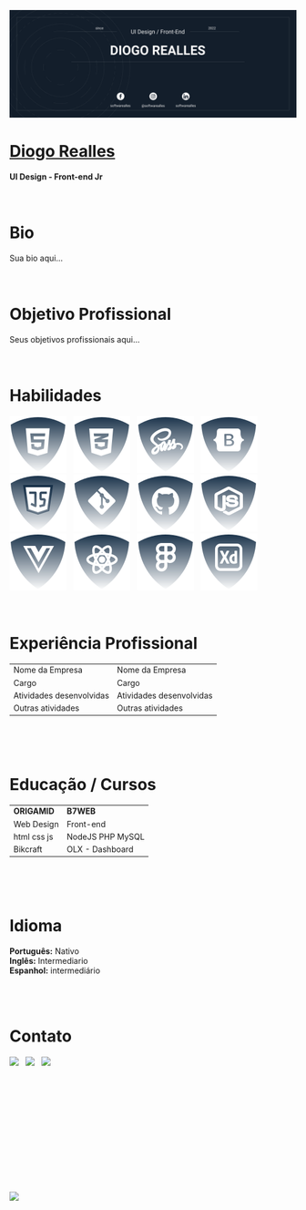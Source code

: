 ![Banner](./img/banner-03.png)


# <b>[Diogo Realles](https://fb.com/softwarealles)</b>
<b>UI Design - Front-end Jr</b><br><br><br>


# <b>Bio</b>
Sua bio aqui...<br><br><br>


# <b>Objetivo Profissional</b>
Seus objetivos profissionais aqui...<br><br><br>


# <b>Habilidades</b>
![html5](./img/html.svg) &nbsp;
![css](./img/css.svg) &nbsp;
![Sass](./img/sass.svg) &nbsp;
![Botstrap](./img/bootstrap.svg) &nbsp;
![JS](./img/js.svg) &nbsp;
![Git](./img/git.svg) &nbsp;
![Github](./img/github.svg) &nbsp;
![NodeJS](./img/nodejs.svg) &nbsp;
![VueJS](./img/vuejs.svg) &nbsp;
![ReactJS](./img/reactjs.svg) &nbsp;
![Figma](./img/figma.svg) &nbsp;
![Adobe-xd](./img/xd.svg) &nbsp;<br><br><br>


# <b>Experiência Profissional</b>
|                          |                          |
| ------------------------ | ------------------------ |
| Nome da Empresa          | Nome da Empresa          |
| Cargo                    | Cargo                    |
| Atividades desenvolvidas | Atividades desenvolvidas |
| Outras atividades        | Outras atividades        |
<br><br><br>


# <b>Educação / Cursos</b>
|                                   |                   |
| --------------------------------- | ----------------- |
| <b>ORIGAMID</b>                   | <b>B7WEB</b>      |
| Web Design                        | Front-end         |
| html css js                       | NodeJS PHP MySQL  |
| Bikcraft                          | OLX - Dashboard   |
<br><br><br>


# <b>Idioma</b>
<b>Português:</b> Nativo<br>
<b>Inglês:</b> Intermediario<br>
<b>Espanhol:</b> intermediário<br>
<br><br><br>


# <b>Contato</b>
<a href="https://web.whatsapp.com/send?phone=+5511900000000&text=Olá%20como%20%20posso%20ajudar?%20" target="_blank"><img src="https://img.shields.io/badge/WHATSAPP-(11)90000--0000-%33920f/?style=for-the-badge&logo=whatsapp&logoColor=success"></a> &nbsp;
<a href="https://www.facebook.com/softwarealles" target="_blank"><img src="https://img.shields.io/badge/Facebook-/SEU__PERFIL__AQUI-%230077B5?style=for-the-badge&logo=facebook&logoColor=international"></a> &nbsp;
<a href="mailto: SEU__EMAI__AQUI@gmail.com"><img src="https://img.shields.io/badge/Email-SEU__EMAI__AQUI@hotmail.com-lightgrey?style=for-the-badge&logo=Gmail&logoColor=white"></a> &nbsp;



<br><br><br><br><br><br><br><br><br><br><br><br><a href="https://fb.com/softwarealles"><img src="https://img.shields.io/badge/author-Diogo Realles-lightgrey"></a> &nbsp;